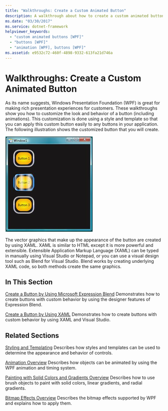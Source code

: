 ```yaml
---
title: "Walkthroughs: Create a Custom Animated Button"
description: A walkthrough about how to create a custom animated button using a style and template so you can apply this custom button easily to any buttons in your application.
ms.date: "03/30/2017"
ms.service: dotnet-framework
helpviewer_keywords:
  - "custom animated buttons [WPF]"
  - "buttons [WPF]"
  - "animation [WPF], buttons [WPF]"
ms.assetid: e9532c72-460f-4898-9332-613fa21d746a
---
```

# Walkthroughs: Create a Custom Animated Button

As its name suggests, Windows Presentation Foundation (WPF) is great for making rich presentation experiences for customers. These walkthroughs show you how to customize the look and behavior of a button (including animations). This customization is done using a style and template so that you can apply this custom button easily to any buttons in your application. The following illustration shows the customized button that you will create.

![The customized button that you will create](./media/custom-button-blend-intro.jpg "custom_button_blend_Intro")

The vector graphics that make up the appearance of the button are created by using XAML. XAML is similar to HTML except it is more powerful and extensible. Extensible Application Markup Language (XAML) can be typed in manually using Visual Studio or Notepad, or you can use a visual design tool such as Blend for Visual Studio. Blend works by creating underlying XAML code, so both methods create the same graphics.

## In This Section

[Create a Button by Using Microsoft Expression Blend](walkthrough-create-a-button-by-using-microsoft-expression-blend.md)
Demonstrates how to create buttons with custom behavior by using the designer features of Expression Blend.

[Create a Button by Using XAML](walkthrough-create-a-button-by-using-xaml.md)
Demonstrates how to create buttons with custom behavior by using XAML and Visual Studio.

## Related Sections

[Styling and Templating](styles-templates-overview.md)
Describes how styles and templates can be used to determine the appearance and behavior of controls.

[Animation Overview](../graphics-multimedia/animation-overview.md)
Describes how objects can be animated by using the WPF animation and timing system.

[Painting with Solid Colors and Gradients Overview](../graphics-multimedia/painting-with-solid-colors-and-gradients-overview.md)
Describes how to use brush objects to paint with solid colors, linear gradients, and radial gradients.

[Bitmap Effects Overview](../graphics-multimedia/bitmap-effects-overview.md)
Describes the bitmap effects supported by WPF and explains how to apply them.
